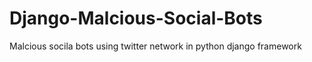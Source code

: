 # Django-Malcious-Social-Bots
Malcious socila bots using twitter network in python django framework
